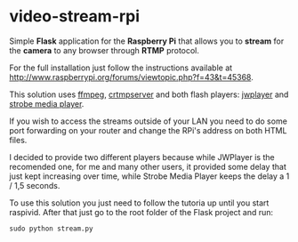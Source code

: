 video-stream-rpi
================

Simple **Flask** application for the **Raspberry Pi** that allows you to **stream** for the **camera** to any browser through **RTMP** protocol.

For the full installation just follow the instructions available at http://www.raspberrypi.org/forums/viewtopic.php?f=43&t=45368.

This solution uses [ffmpeg](https://www.ffmpeg.org/), [crtmpserver](http://www.rtmpd.com/) and both flash players: [jwplayer](http://www.jwplayer.com/) and [strobe media player](http://sourceforge.net/projects/smp.adobe/files/).

If you wish to access the streams outside of your LAN you need to do some port forwarding on your router and change the RPi's address on both HTML files.

I decided to provide two different players because while JWPlayer is the recomended one, for me and many other users, it provided some delay that just kept increasing over time, while Strobe Media Player keeps the delay a 1 / 1,5 seconds.

To use this solution you just need to follow the tutoria up until you start raspivid. After that just go to the root folder of the Flask project and run:
```
sudo python stream.py
```
